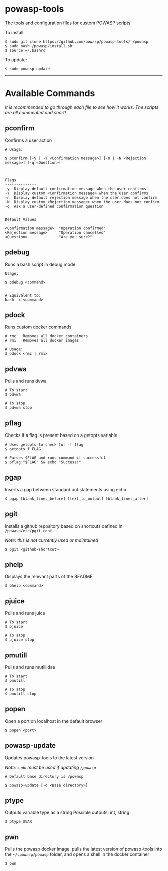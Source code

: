 # powasp-tools

The tools and configuration files for custom POWASP scripts.

To install:

```
$ sudo git clone https://github.com/powasp/powasp-tools/ /powasp
$ sudo bash /powasp/install.sh
$ source ~/.bashrc
```

To update:
```
$ sudo powasp-update
```

---

# Available Commands

*It is recommended to go through each file to see how it works. The scripts are all commented and short!*


## pconfirm

Confirms a user action

```
# Usage:

$ pconfirm [-y | -Y <Confirmation message>] [-n | -N <Rejection message>] [-q <Question>]



Flags
--------------
-y  Display default confirmation message when the user confirms
-Y  Display custom <Confirmation message> when the user confirms
-n  Display default rejection message when the user does not confirm
-N  Display custom <Rejection message> when the user does not confirm
-q  Ask a user-defined confirmation question


Default Values
--------------
<Confirmation message>  "Operation confirmed"
<Rejection message>     "Operation cancelled"
<Question>              "Are you sure?"
```

## pdebug

Runs a bash script in debug mode

```
Usage:

$ pdebug <command>


# Equivalent to:
bash -x <command>
```


## pdock

Runs custom docker commands
```
# rmc   Removes all docker containers
# rmi   Removes all docker images

# Usage:
$ pdock <rmc | rmi>
```


## pdvwa

Pulls and runs dvwa

```
# To start
$ pdvwa

# To stop
$ pdvwa stop
```


## pflag

Checks if a flag is present based on a getopts variable

```
# Uses getopts to check for -f flag
$ getopts f FLAG

# Parses $FLAG and runs command if successful
$ pflag "$FLAG" && echo "Success!"
```


## pgap

Inserts a gap between standard out statements using echo

```
$ pgap [blank_lines_before] [text_to_output] [blank_lines_after]
```


## pgit

Installs a github repository based on shortcuts defined in `/powasp/etc/pgit.conf`

*Note: this is not currently used or maintained*

```
$ pgit <github-shortcut>
```


## phelp

Displays the relevant parts of the README

```
$ phelp <command>
```


## pjuice

Pulls and runs juice

```
# To start
$ pjuice

# To stop
$ pjuice stop
```


## pmutill

Pulls and runs mutillidae

```
# To start
$ pmutill

# To stop
$ pmutill stop
```


## popen

Open a port on localhost in the default browser

```
$ popen <port>
```


## powasp-update

Updates powasp-tools to the latest version

*Note: `sudo` must be used if updating `/powasp`*

```
# Default base directory is /powasp

$ powasp-update [-d <Base directory>]
```


## ptype

Outputs variable type as a string
Possible outputs: int, string

```
$ ptype $VAR
```


## pwn

Pulls the powasp docker image, pulls the latest version of powasp-tools into the `~/.powasp/powasp` folder, and opens a shell in the docker container

```
$ pwn
```
